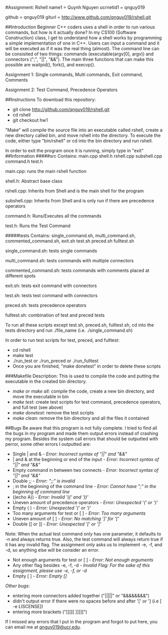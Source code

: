 #Assignment: Rshell
name1 = Quynh Nguyen
ucrnetid1 = qnguy019

github = qnguy019
giturl = http://www.github.com/qnguy019/rshell.git

##Introduction
Beginner C++ coders uses a shell in order to run various commands, but how is it actually done? In my CS100 (Software Construction) class, I get to understand how a shell works by programming a simple implementation of one in C++. Users can input a command and it will be executed as if it was the real thing (almost). The command line can be consisited of two things: commands (executable(argv[0], argv)) and connectors (";", "||", "&&"). The main three functions that can make this possible are waitpid(), fork(), and execvp().

Assignment 1: Single commands, Multi commands, Exit command, Comments

Assignment 2: Test Command, Precedence Operators

##Instructions
To download this repository:

- git clone http://github.com/qnguy019/rshell.git
- cd rshell
- git checkout hw1

"Make" will compile the source file into an executable called rshell, create a new directory called bin, and move rshell into the directory. To execute the code, either type "bin/rshell" or cd into the bin directory and run rshell. 

In order to exit the program once it is running, simply type in "exit"
##Information
#####src
Contains: main.cpp shell.h rshell.cpp subshell.cpp command.h test.h

main.cpp: runs the main rshell function

shell.h: Abstract base class

rshell.cpp: Inherits from Shell and is the main shell for the program

subshell.cpp: Inherits from Shell and is only run if there are precedence operators

command.h: Runs/Executes all the commands

test.h: Runs the Test Command

#####tests
Contains: single_command.sh, multi_command.sh, commented_command.sh, exit.sh test.sh preced.sh fulltest.sh

single_command.sh: tests single commands

multi_command.sh: tests commands with multiple connectors

commented_command.sh: tests commands with comments placed at different spots

exit.sh: tests exit command with connectors

test.sh: tests test command with connectors

preced.sh: tests precedence operators 

fulltest.sh: combination of test and preced tests

To run all these scripts except test.sh, preced.sh, fulltest.sh, cd into the tests directory and run ./file_name (i.e. ./single_command.sh)

In order to run test scripts for test, preced, and fulltest:

- cd rshell
- make test
- ./run_test or ./run_preced or ./run_fulltest
- Once you are finished, "make donetest" in order to delete these scripts

###Makefile
   Description: This is used to compile the code and putting the executable in the created bin directory.
- _make or make all:_ compile the code, create a new bin directory, and move the executable in bin
- _make test:_ create test scripts for test command, precedence operators, and full test (see above)
- _make donetest:_ remove the test scripts
- _make clean:_ remove the bin directory and all the files it contained

##Bugs
Be aware that this program is not fully complete. I tried to find all the bugs in my program and made them output errors instead of crashing my program. Besides the system call errors that should be outputted with perror, some other errors I outputted are:

- Single | and & - _Error: Incorrect syntax of "||" and "&&"_
- | and & at the beginning or end of the input - _Error: Incorrect syntax of "||" and "&&"_ 
- Empty command in between two connects - _Error: Incorrect syntax of "||" and "&&"_ 
- Double ;; - _Error: ";;" is invalid_ 
- ; in the beginning of the command line - _Error: Cannot have ";" in the beginning of command line_
- ((echo A)) - _Error: Invalid '((' and '))'_
- Uneven amount of precedence operators - _Error: Unexpected '(' or ')'_
- Empty ( ) - _Error: Unexpected '(' or ')'_
- Too many arguments for test or [ ] - _Error: Too many arguments_
- Uneven amount of [ ] - _Error: No matching ']' for '['_
- Double [[ or ]] - _Error: Unexpected '[' or  ']'_

Note: When the actual test command only has one parameter, it defaults to -n and always returns true. Also, the test command will always return true if it has any invalid flag. The assignment only asks us to implement -e, -f, and -d, so anything else will be consider an error.

- Not enough arguments for test or [ ] - _Error: Not enough arguments_
- Any other flag besides -e, -f, -d - _Invalid Flag: For the sake of this assignment, please use -e, -f, or -d_
- Empty [ ] - _Error: Empty []_

_Other bugs:_
- entering more connectors added together ("|||||" or "&&&&&&&&")
- didn't output error if there were no spaces before and after '[' or '] (i.e [ -e LISCENSE])
- entering more brackets ("[[[[[ ]]]]]")

If I missed any errors that I put in the program and forgot to put here, you can email me at qnguy019@ucr.edu.



